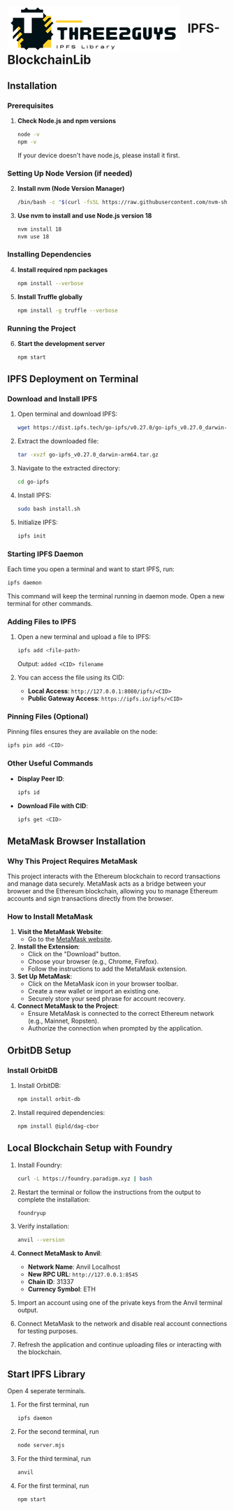 <h1>
  <img src="logo.png" alt="Logo" style="vertical-align: middle; margin-right: 10px;">
  IPFS-BlockchainLib
</h1>

## Installation

### Prerequisites

1. **Check Node.js and npm versions**
    ```sh
    node -v
    npm -v
    ```
    If your device doesn't have node.js, please install it first.

### Setting Up Node Version (if needed)

2. **Install nvm (Node Version Manager)**
    ```sh
    /bin/bash -c "$(curl -fsSL https://raw.githubusercontent.com/nvm-sh/nvm/v0.39.2/install.sh)"
    ```

3. **Use nvm to install and use Node.js version 18**
    ```sh
    nvm install 18
    nvm use 18
    ```

### Installing Dependencies

4. **Install required npm packages**
    ```sh
    npm install --verbose
    ```

5. **Install Truffle globally**
    ```sh
    npm install -g truffle --verbose
    ```

### Running the Project

6. **Start the development server**
    ```sh
    npm start
    ```

## IPFS Deployment on Terminal

### Download and Install IPFS

1. Open terminal and download IPFS:
    ```sh
    wget https://dist.ipfs.tech/go-ipfs/v0.27.0/go-ipfs_v0.27.0_darwin-arm64.tar.gz
    ```

2. Extract the downloaded file:
    ```sh
    tar -xvzf go-ipfs_v0.27.0_darwin-arm64.tar.gz
    ```

3. Navigate to the extracted directory:
    ```sh
    cd go-ipfs
    ```

4. Install IPFS:
    ```sh
    sudo bash install.sh
    ```

5. Initialize IPFS:
    ```sh
    ipfs init
    ```

### Starting IPFS Daemon

Each time you open a terminal and want to start IPFS, run:
```sh
ipfs daemon
```
This command will keep the terminal running in daemon mode. Open a new terminal for other commands.

### Adding Files to IPFS

1. Open a new terminal and upload a file to IPFS:
    ```sh
    ipfs add <file-path>
    ```
    Output: `added <CID> filename`

2. You can access the file using its CID:
    - **Local Access**: `http://127.0.0.1:8080/ipfs/<CID>`
    - **Public Gateway Access**: `https://ipfs.io/ipfs/<CID>`

### Pinning Files (Optional)

Pinning files ensures they are available on the node:
```sh
ipfs pin add <CID>
```

### Other Useful Commands

- **Display Peer ID**:
    ```sh
    ipfs id
    ```
- **Download File with CID**:
    ```sh
    ipfs get <CID>
    ```

## MetaMask Browser Installation

### Why This Project Requires MetaMask

This project interacts with the Ethereum blockchain to record transactions and manage data securely. MetaMask acts as a bridge between your browser and the Ethereum blockchain, allowing you to manage Ethereum accounts and sign transactions directly from the browser.

### How to Install MetaMask

1. **Visit the MetaMask Website**:
    - Go to the [MetaMask website](https://metamask.io/).
2. **Install the Extension**:
    - Click on the "Download" button.
    - Choose your browser (e.g., Chrome, Firefox).
    - Follow the instructions to add the MetaMask extension.
3. **Set Up MetaMask**:
    - Click on the MetaMask icon in your browser toolbar.
    - Create a new wallet or import an existing one.
    - Securely store your seed phrase for account recovery.
4. **Connect MetaMask to the Project**:
    - Ensure MetaMask is connected to the correct Ethereum network (e.g., Mainnet, Ropsten).
    - Authorize the connection when prompted by the application.

## OrbitDB Setup

### Install OrbitDB

1. Install OrbitDB:
    ```sh
    npm install orbit-db
    ```

2. Install required dependencies:
    ```sh
    npm install @ipld/dag-cbor
    ```

## Local Blockchain Setup with Foundry

1. Install Foundry:
    ```sh
    curl -L https://foundry.paradigm.xyz | bash
    ```

2. Restart the terminal or follow the instructions from the output to complete the installation:
    ```sh
    foundryup
    ```

3. Verify installation:
    ```sh
    anvil --version
    ```

4. **Connect MetaMask to Anvil**:
    - **Network Name**: Anvil Localhost
    - **New RPC URL**: `http://127.0.0.1:8545`
    - **Chain ID**: 31337
    - **Currency Symbol**: ETH

5. Import an account using one of the private keys from the Anvil terminal output.

6. Connect MetaMask to the network and disable real account connections for testing purposes.

7. Refresh the application and continue uploading files or interacting with the blockchain.

## Start IPFS Library

Open 4 seperate terminals. 

1. For the first terminal, run 
    ```sh
    ipfs daemon
    ```

2. For the second terminal, run 
    ```sh
    node server.mjs
    ```

3. For the third terminal, run 
    ```sh
    anvil
    ```

4. For the first terminal, run 
    ```sh
    npm start
    ```
